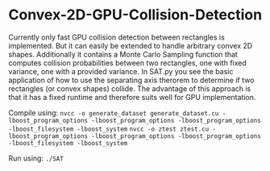 # Convex-2D-GPU-Collision-Detection

Currently only fast GPU collision detection between rectangles is implemented. But it can easily be extended to handle arbitrary convex 2D shapes. Additionally it contains a Monte Carlo Sampling function that computes collision probabilities between two rectangles, one with fixed variance, one with a provided variance. In SAT.py you see the basic application of how to use the separating axis therorem to determine if two rectangles (or convex shapes) collide. The advantage of this approach is that it has a fixed runtime and therefore suits well for GPU implementation.

Compile using:
```nvcc -o generate_dataset generate_dataset.cu -lboost_program_options -lboost_program_options -lboost_program_options -lboost_filesystem -lboost_system```
```nvcc -o ztest ztest.cu -lboost_program_options -lboost_program_options -lboost_program_options -lboost_filesystem -lboost_system```

Run using:
```./SAT```